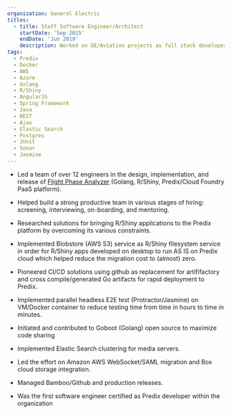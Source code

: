 ```yaml
---
organization: General Electric
titles:
  - title: Staff Software Engineer/Architect
    startDate: 'Sep 2015'
    endDate: 'Jun 2019'
    description: Worked on GE/Aviation projects as full stack developer
tags:
  - Predix
  - Docker
  - AWS
  - Azure
  - Golang
  - R/Shiny
  - AngularJS
  - Spring Framework
  - Java
  - REST
  - Ajax
  - Elastic Search
  - Postgres
  - JUnit
  - Sonar
  - Jasmine
---
```



* Led a team of over 12 engineers in the design, implementation, and release of [Flight Phase Analyzer](https://www.geaerospace.com/news/press-releases/services/flight-phase-analyzer-enables-deeper-insights-engine-performance) (Golang, R/Shiny,  Predix/Cloud Foundry PaaS platform).

* Helped build a strong productive team in various stages of hiring: screening, interviewing, on-boarding, and mentoring.

* Researched solutions for bringing R/Shiny applications to the Predix platform by overcoming its various constraints.

* Implemented Blobstore (AWS S3) service as R/Shiny filesystem service in order for R/Shiny apps developed on desktop to run AS IS on Predix cloud which helped reduce the migration cost to (almost) zero.

* Pioneered CI/CD solutions using github as replacement for artififactory and cross compile/generated Go artifacts for rapid deployment to Predix.

* Implemented parallel headless E2E test (Protractor/Jasmine) on VM/Docker container to reduce testing time from time in hours to time in minutes.

* Initiated and contributed to Goboot (Golang) open source to maximize code sharing

* Implemented Elastic Search clustering for media servers.

* Led the effort on Amazon AWS WebSocket/SAML migration and Box cloud storage integration.

* Managed Bamboo/Github and production releases.

* Was the first software engineer certified as Predix developer within the organization

